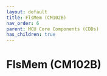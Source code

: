 ```yaml
---
layout: default
title: FlsMem (CM102B)
nav_order: 6
parent: MCU Core Components (CDDs)
has_children: true
---
```

# FlsMem (CM102B)
